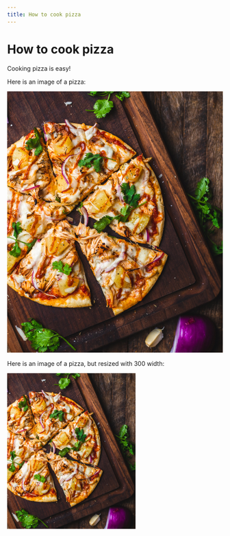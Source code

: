 ```yaml
---
title: How to cook pizza
--- 
```


# How to cook pizza

Cooking pizza is easy!

Here is an image of a pizza:

![](/Images/pizza.jpg?raw=true)

Here is an image of a pizza, but resized with 300 width:

<img src="/Images/pizza.jpg?raw=true" width="300">
